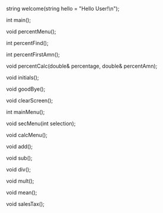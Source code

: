string welcome(string hello = "Hello User!\n");

int main();

void percentMenu();

int percentFind();

int percentFirstAmn();

void percentCalc(double& percentage, double& percentAmn);


void initials();

void goodBye();

void clearScreen();


int mainMenu();

void secMenu(int selection);

void calcMenu();


void add();

void sub();

void div();

void mult();

void mean();        

void salesTax();    
